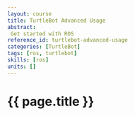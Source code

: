 ```yaml
---
layout: course
title: TurtleBot Advanced Usage
abstract:
 Get started with ROS
reference_id: turtlebot-advanced-usage
categories: [TurtleBot]
tags: [ros, turtlebot]
skills: [ros]
units: []
---
```


# {{ page.title }}


